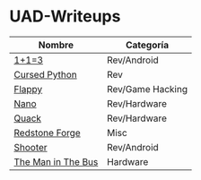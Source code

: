 # UAD-Writeups

| Nombre                                  | Categoría        |
|-----------------------------------------|------------------|
| [1+1=3](Calculator)                     | Rev/Android      |
| [Cursed Python](CursedPython)           | Rev              |
| [Flappy](Flappy)                        | Rev/Game Hacking |
| [Nano](Nano)                            | Rev/Hardware     |
| [Quack](Quack)                          | Rev/Hardware     |
| [Redstone Forge](RedstoneForge)         | Misc             |
| [Shooter](Shooter)                      | Rev/Android      |
| [The Man in The Bus](TheManinTheBus)    | Hardware         |

